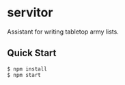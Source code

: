 # servitor
Assistant for writing tabletop army lists.

## Quick Start

```
$ npm install
$ npm start
```
